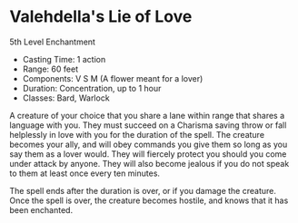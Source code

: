 # Valehdella's Lie of Love

5th Level Enchantment 

- Casting Time: 1 action
- Range: 60 feet
- Components: V S M (A flower meant for a lover)
- Duration: Concentration, up to 1 hour
- Classes: Bard, Warlock

A creature of your choice that you share a lane within range that shares a language with you. They must succeed on a Charisma saving throw or fall helplessly in love with you for the duration of the spell. The creature becomes your ally, and will obey commands you give them so long as you say them as a lover would. They will fiercely protect you should you come under attack by anyone. They will also become jealous if you do not speak to them at least once every ten minutes.

The spell ends after the duration is over, or if you damage the creature. Once the spell is over, the creature becomes hostile, and knows that it has been enchanted.